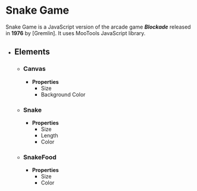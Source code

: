 # Snake Game

Snake Game is a JavaScript version of the arcade game ***Blockade*** released in **1976** by [Gremlin].
It uses MooTools JavaScript library.

* ## Elements
    * ### Canvas
        * **Properties**
            * Size
            * Background Color
    * ### Snake
        * **Properties**
            * Size
            * Length
            * Color
    * ### SnakeFood
        * **Properties**
            * Size
            * Color
